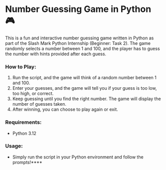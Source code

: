 # Number Guessing Game in Python 🎮

This is a fun and interactive number guessing game written in Python as part of the Slash Mark Python Internship (Beginner: Task 2). The game randomly selects a number between 1 and 100, and the player has to guess the number with hints provided after each guess.

### How to Play:
1. Run the script, and the game will think of a random number between 1 and 100.
2. Enter your guesses, and the game will tell you if your guess is too low, too high, or correct.
3. Keep guessing until you find the right number. The game will display the number of guesses taken.
4. After winning, you can choose to play again or exit.

### Requirements:
- Python 3.12

### Usage:
- Simply run the script in your Python environment and follow the prompts!****
